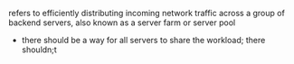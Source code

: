 refers to efficiently distributing incoming network traffic across a group of backend servers, also known as a server farm or server pool
- there should be a way for all servers to share the workload; there shouldn;t